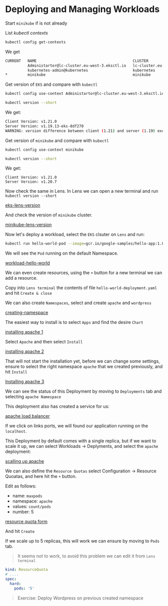# Deploying and Managing Workloads

Start `minikube` if is not already 

List *kubectl contexts*

```bash
kubectl config get-contexts 
```

We get 

```bash
CURRENT   NAME                                           CLUSTER                          AUTHINFO                                       NAMESPACE
          Administartor@lc-cluster.eu-west-3.eksctl.io   lc-cluster.eu-west-3.eksctl.io   Administartor@lc-cluster.eu-west-3.eksctl.io   
          kubernetes-admin@kubernetes                    kubernetes                       kubernetes-admin                               
*         minikube                                       minikube                         minikube                                       default
```

Get version of `EKS` and compare with `kubectl`

```bash
kubectl config use-context Administartor@lc-cluster.eu-west-3.eksctl.io
```

```bash
kubectl version --short
```

We get:

```bash
Client Version: v1.21.0
Server Version: v1.19.13-eks-8df270
WARNING: version difference between client (1.21) and server (1.19) exceeds the supported minor version skew of +/-1
```

Get version of `minikube` and compare with `kubectl`

```bash
kubectl config use-context minikube
```

```bash
kubectl version --short
```

We get:

```
Client Version: v1.21.0
Server Version: v1.20.7
```

Now check the same in Lens. In Lens we can open a new terminal and run `kubectl version --short`

[eks-lens-version](./resources/eks-lens-version.png)

And check the version of `minikube` cluster. 

[minikube-lens-version](./resources/minikube-lens-version.png)

Now let's deploy a workload, select the `EKS` clsuter on `Lens` and run:

```bash
kubectl run hello-world-pod --image=gcr.io/google-samples/hello-app:1.0
```

We will see the `Pod` running on the default Namespace.

[workload-hello-world](./resources/workload-hello-world.png)

We can even create resources, using the `+` button for a new terminal we can add a resource.

Copy into `Lens terminal` the contents of file `hello-world-deployment.yaml` and hit `Create & close`

We can also create `Namespaces`, select and create `apache` and `wordpress`

[creating-namespace](./resources/creating-namespace.png)

The easiest way to install is to select `Apps` and find the desire `Chart`

[installing apache 1](./resources/installing-apache-1.png)

Select `Apache` and then select `Install`

[installing apache 2](./resources/installing-apache-2.png)

That will not start the installation yet, before we can change some settings, ensure to select the right namespace `apache` that we created previously, and hit `Install`

[Installing apache 3](./resources/installing-apache-3.png)

We can see the status of this Deployment by moving to `Deployments` tab and selecting `apache Namespace`

This deployment also has created a service for us:

[apache load balancer](./resources/apache-loadbalancer.png)

If we click on links ports, we will found our application running on the `localhost`. 

This Deployment by default comes with a single replica, but if we want to scale it up, we can select Workloads -> Deplyments, and select the `apache` deployment:

[scalling up apache](./resources/scalling-up-apache.png)

We can also define the `Resource Quotas` select Configuration -> Resource Quoatas, and here hit the `+` button.

Edit as follows:

* name: `maxpods`
* namespace: `apache`
* values: `count/pods`
* number: 5

[resource quota form](./resources/resource-quota-form.png)

And hit `Create`

If we scale up to 5 replicas, this will work we can ensure by moving to `Pods` tab.

> It seems not to work, to avoid this problem we can edit it from `Lens terminal`

```yaml
kind: ResourceQuota
# ....
spec:
  hard:
    pods: '5'
```

> Exercise: Deploy Wordpress on previous created namespace